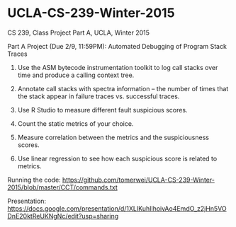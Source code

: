 # UCLA-CS-239-Winter-2015
CS 239, Class Project Part A, UCLA, Winter 2015

Part A Project (Due 2/9, 11:59PM): Automated Debugging of Program Stack Traces

1. Use the ASM bytecode instrumentation toolkit to log call stacks over time and produce a calling context tree.

2. Annotate call stacks with spectra information – the number of times that the stack appear in failure traces vs. successful traces.

3. Use R Studio to measure different fault suspicious scores.

4. Count the static metrics of your choice.

5. Measure correlation between the metrics and the suspiciousness scores.

6. Use linear regression to see how each suspicious score is related to metrics.


Running the code:
https://github.com/tomerwei/UCLA-CS-239-Winter-2015/blob/master/CCT/commands.txt

Presentation:
https://docs.google.com/presentation/d/1XLIKuhIlhoivAo4EmdO_z2jHn5VODnE20ktReUKNgNc/edit?usp=sharing

